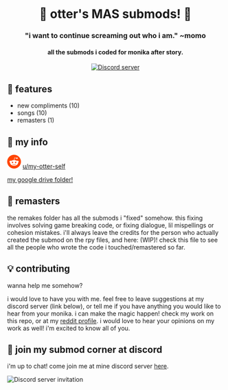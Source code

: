 <h1 align="center">🌻 otter's MAS submods! 🌻</h1>
<h3 align="center">"i want to continue screaming out who i am." ~momo</h3>
<h4 align="center">all the submods i coded for monika after story.</h4>
<p align="center">
  <a href="https://mon.icu/discord">
    <img alt="Discord server" src="https://discordapp.com/api/guilds/970747033071804426/widget.png?style=shield">
  </a>
</p>

## 🌟 features
  
  
  * new compliments (10)
  * songs (10)
  * remasters (1)

## 🦦 my info

![reddit](.github/icons/reddit.svg) [u/my-otter-self](https://reddit.com/u/my-otter-self)

<a href="https://drive.google.com/drive/folders/1lb_tqr3nhP4SSPAf9HKEnaIQrsZY8i_8">my google drive folder!</a>
  
## 🤝 remasters

the remakes folder has all the submods i "fixed" somehow. this fixing involves solving game breaking code, or fixing dialogue, lil mispellings or cohesion mistakes.
i'll always leave the credits for the person who actually created the submod on the rpy files, and here: (WIP)!
check this file to see all the people who wrote the code i touched/remastered so far.

## 💡 contributing

wanna help me somehow?

i would love to have you with me. feel free to leave suggestions at my discord server (link below), or tell me if you have anything you would like to hear from your monika. i can make the magic happen!
check my work on this repo, or at my <a href="https://www.reddit.com/user/my-otter-self">reddit profile</a>. i would love to hear your opinions on my work as well! 
i'm excited to know all of you.

## 💬 join my submod corner at discord

i'm up to chat! come join me at mine discord server [here](https://mon.icu/discord).

![Discord server invitation](https://discordapp.com/api/guilds/970747033071804426/widget.png?style=banner3)
